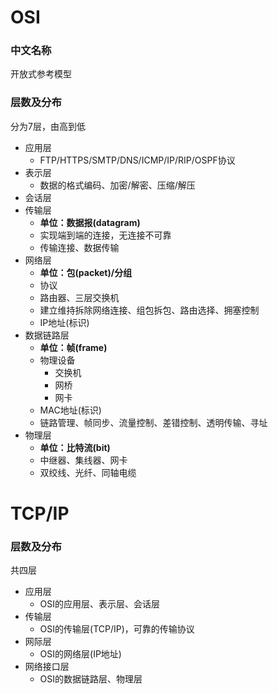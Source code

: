# OSI
### 中文名称
开放式参考模型
### 层数及分布
分为7层，由高到低
- 应用层
	- FTP/HTTPS/SMTP/DNS/ICMP/IP/RIP/OSPF协议
- 表示层
	- 数据的格式编码、加密/解密、压缩/解压
- 会话层
- 传输层
	- **单位：数据报(datagram)**
	- 实现端到端的连接，无连接不可靠
	- 传输连接、数据传输
- 网络层
	- **单位：包(packet)/分组**
	- 协议
	- 路由器、三层交换机
	- 建立维持拆除网络连接、组包拆包、路由选择、拥塞控制
	- IP地址(标识)
- 数据链路层
	- **单位：帧(frame)**
	- 物理设备
		- 交换机
		- 网桥
		- 网卡
	- MAC地址(标识)
	- 链路管理、帧同步、流量控制、差错控制、透明传输、寻址
- 物理层
	- **单位：比特流(bit)**
	- 中继器、集线器、网卡
	- 双绞线、光纤、同轴电缆


# TCP/IP
### 层数及分布
共四层
- 应用层
	- OSI的应用层、表示层、会话层
- 传输层
	- OSI的传输层(TCP/IP)，可靠的传输协议
- 网际层
	- OSI的网络层(IP地址)
- 网络接口层
	- OSI的数据链路层、物理层